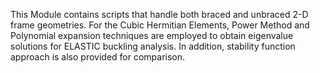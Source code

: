 This Module contains scripts that handle both braced and unbraced 2-D frame geometries. For the Cubic Hermitian Elements, Power Method and Polynomial expansion techniques are 
employed to obtain eigenvalue solutions for ELASTIC buckling analysis. In addition, stability function approach is also provided for comparison.  
